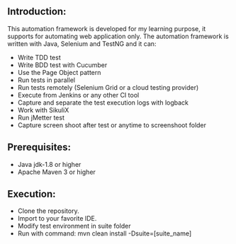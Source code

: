Introduction: 
---------------
This automation framework is developed for my learning purpose, it supports for automating web application only.
The automation framework is written with Java, Selenium and TestNG and it can:
* Write TDD test
* Write BDD test with Cucumber
* Use the Page Object pattern
* Run tests in parallel
* Run tests remotely (Selenium Grid or a cloud testing provider)
* Execute from Jenkins or any other CI tool
* Capture and separate the test execution logs with logback 
* Work with SikuliX
* Run jMetter test
* Capture screen shoot after test or anytime to screenshoot folder


Prerequisites:
---------------
* Java jdk-1.8 or higher
* Apache Maven 3 or higher


Execution:
---------------
* Clone the repository.
* Import to your favorite IDE.
* Modify test environment in suite folder
* Run with command: mvn clean install -Dsuite=[suite_name]

